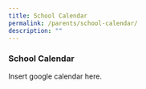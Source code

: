 ```yaml
---
title: School Calendar
permalink: /parents/school-calendar/
description: ""
---
```

### School Calendar

Insert google calendar here.